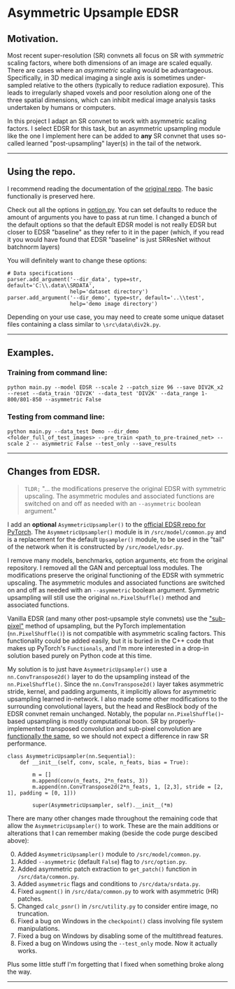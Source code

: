 # **Asymmetric Upsample EDSR**

## **Motivation.**
Most recent super-resolution (SR) convnets all focus on SR with *symmetric* scaling factors, where both dimensions of an image are scaled equally. There are cases where an *asymmetric* scaling
would be advantageous. Specifically, in 3D medical imaging a single axis is sometimes under-sampled relative to the others (typically to reduce radiation exposure). This leads to irregularly shaped voxels and poor resolution along one of the three spatial dimensions, which can inhibit medical image analysis tasks undertaken by humans or computers. 

In this project I adapt an SR convnet to work with asymmetric scaling factors. I select EDSR for this task, but an asymmetric upsampling module like the one I implement here can be added to **any** SR convnet that uses so-called learned "post-upsampling" layer(s) in the tail of the network. 
___
## **Using the repo.**
I recommend reading the documentation of the [original repo](https://github.com/twtygqyy/pytorch-edsr). The basic functionaliy is preserved here.

Check out all the options in [option.py](/src/option). You can set defaults to reduce the amount of arguments you have to pass at run time. I changed a bunch of the default options so that the default EDSR model is not really EDSR but closer to EDSR "baseline" as they refer to it in the paper (which, if you read it you would have found that EDSR "baseline" is just SRResNet without batchnorm layers)

You will definitely want to change these options:
```
# Data specifications
parser.add_argument('--dir_data', type=str, default='C:\\.data\\SRDATA',
                    help='dataset directory')
parser.add_argument('--dir_demo', type=str, default='..\\test',
                    help='demo image directory')
```
Depending on your use case, you may need to create some unique dataset files containing a class similar to `\src\data\div2k.py`.
___
## **Examples.**
### **Training** from command line:

 ```
 python main.py --model EDSR --scale 2 --patch_size 96 --save DIV2K_x2 --reset --data_train 'DIV2K' --data_test 'DIV2K' --data_range 1-800/801-850 --asymmetric False
 ```
### **Testing** from command line:

```
python main.py --data_test Demo --dir_demo <folder_full_of_test_images> --pre_train <path_to_pre-trained_net> --scale 2 -- asymmetric False --test_only --save_results
```
___
## **Changes from EDSR.**

>`TLDR;` "... the modifications preserve the original EDSR with symmetric upscaling. The asymmetric modules and associated functions are switched on and off as needed with an `--asymmetric` boolean argument."

I add an **optional** `AsymmetricUpsampler()` to the [official EDSR repo for PyTorch](https://github.com/twtygqyy/pytorch-edsr). The `AsymmetricUpsampler()` module is in `/src/model/common.py` and is a replacement for the default `Upsampler()` module, to be used in the "tail" of the network when it is constructed by `/src/model/edsr.py`. 

I remove many models, benchmarks, option arguments, etc from the original repository. I removed all the GAN and perceptual loss modules. The modifications preserve the original functioning of the EDSR with symmetric upscaling. The asymmetric modules and associated functions are switched on and off as needed with an `--asymmetric` boolean argument. Symmetric upsampling will still use the original `nn.PixelShuffle()` method and associated functions.

Vanilla EDSR (and many other post-upsample style convnets) use the ["sub-pixel"](https://arxiv.org/abs/1609.05158) method of upsampling, but the PyTorch implementation (`nn.PixelShuffle()`) is not compatible with asymmetric scaling factors. This functionality could be added easily, but it is buried in the C++ code that makes up PyTorch's `Functionals`, and I'm more interested in a drop-in solution based purely on Python code at this time. 

My solution is to just have `AsymmetricUpsampler()` use a `nn.ConvTranspose2d()` layer to do the upsampling instead of the `nn.PixelShuffle()`. Since the `nn.ConvTranspose2d()` layer takes asymmetric stride, kernel, and padding arguments, it implicitly allows for asymmetric upsampling learned in-network. I also made some other modifications to the surrounding convolutional layers, but the head and ResBlock body of the EDSR convnet remain unchanged. Notably, the popular `nn.PixelShuffle()`-based upsampling is mostly computational boon. SR by properly-implemented transposed convolution and sub-pixel convolution are [functionally the same](https://arxiv.org/abs/1609.07009), so we should not expect a difference in raw SR performance.

```
class AsymmetricUpsampler(nn.Sequential):
    def __init__(self, conv, scale, n_feats, bias = True):
        
        m = []
        m.append(conv(n_feats, 2*n_feats, 3))
        m.append(nn.ConvTranspose2d(2*n_feats, 1, [2,3], stride = [2, 1], padding = [0, 1]))
        
        super(AsymmetricUpsampler, self).__init__(*m)
```

There are many other changes made throughout the remaining code that allow the `AsymmetricUpsampler()` to work. These are the main additions or alterations that I can remember making (beside the code purge descibed above):

0. Added `AsymmetricUpsampler()` module to `/src/model/common.py`.
1. Added `--asymmetric` (default `False`) flag to `/src/option.py`.
2. Added asymmetric patch extraction to `get_patch()` function in `/src/data/common.py`.
3. Added `asymmetric` flags and conditions to `/src/data/srdata.py`.
4. Fixed `augment()` in `/src/data/common.py` to work with asymmetric (HR) patches.
5. Changed `calc_psnr()` in `/src/utility.py` to consider entire image, no truncation.
6. Fixed a bug on Windows in the `checkpoint()` class involving file system manipulations.
7. Fixed a bug on Windows by disabling some of the multithread features.
8. Fixed a bug on Windows using the `--test_only` mode. Now it actually works.

Plus some little stuff I'm forgetting that I fixed when something broke along the way.
___